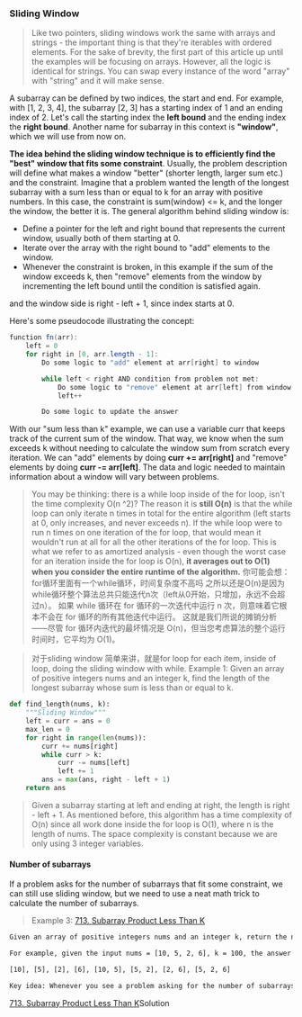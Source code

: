 ### Sliding Window

> Like two pointers, sliding windows work the same with arrays and strings - the important thing is that they're iterables with ordered elements. For the sake of brevity, the first part of this article up until the examples will be focusing on arrays. However, all the logic is identical for strings. You can swap every instance of the word "array" with "string" and it will make sense.

A subarray can be defined by two indices, the start and end. For example, with [1, 2, 3, 4], the subarray [2, 3] has a starting index of 1 and an ending index of 2. Let's call the starting index the **left bound** and the ending index the **right bound**. Another name for subarray in this context is **"window"**, which we will use from now on.

**The idea behind the sliding window technique is to efficiently find the "best" window that fits some constraint**. Usually, the problem description will define what makes a window "better" (shorter length, larger sum etc.) and the constraint. Imagine that a problem wanted the length of the longest subarray with a sum less than or equal to k for an array with positive numbers. In this case, the constraint is sum(window) <= k, and the longer the window, the better it is. The general algorithm behind sliding window is:

- Define a pointer for the left and right bound that represents the current window, usually both of them starting at 0.
- Iterate over the array with the right bound to "add" elements to the window.
- Whenever the constraint is broken, in this example if the sum of the window exceeds k, then "remove" elements from the window by incrementing the left bound until the condition is satisfied again.

and the window side is right - left + 1, since index starts at 0.

Here's some pseudocode illustrating the concept:
```java
function fn(arr):
    left = 0
    for right in [0, arr.length - 1]:
        Do some logic to "add" element at arr[right] to window

        while left < right AND condition from problem not met:
            Do some logic to "remove" element at arr[left] from window
            left++

        Do some logic to update the answer
```

With our "sum less than k" example, we can use a variable curr that keeps track of the current sum of the window. That way, we know when the sum exceeds k without needing to calculate the window sum from scratch every iteration. We can "add" elements by doing **curr += arr[right]** and "remove" elements by doing **curr -= arr[left]**. The data and logic needed to maintain information about a window will vary between problems.

>You may be thinking: there is a while loop inside of the for loop, isn't the time complexity O(n ^2)? The reason it is **still O(n)** is that the while loop can only iterate n times in total for the entire algorithm (left starts at 0, only increases, and never exceeds n). If the while loop were to run n times on one iteration of the for loop, that would mean it wouldn't run at all for all the other iterations of the for loop. This is what we refer to as amortized analysis - even though the worst case for an iteration inside the for loop is O(n), **it averages out to O(1) when you consider the entire runtime of the algorithm.**
>你可能会想：for循环里面有一个while循环，时间复杂度不高吗
之所以还是O(n)是因为while循环整个算法总共只能迭代n次（left从0开始，只增加，永远不会超过n）。 如果 while 循环在 for 循环的一次迭代中运行 n 次，则意味着它根本不会在 for 循环的所有其他迭代中运行。 这就是我们所说的摊销分析——尽管 for 循环内迭代的最坏情况是 O(n)，但当您考虑算法的整个运行时间时，它平均为 O(1)。

>对于sliding window 简单来讲，就是for loop for each item, inside of loop, doing the sliding window with while.
>Example 1: Given an array of positive integers nums and an integer k, find the length of the longest subarray whose sum is less than or equal to k.

```python
def find_length(nums, k):
    """Sliding Window"""
    left = curr = ans = 0
    max_len = 0
    for right in range(len(nums)):
        curr += nums[right]
        while curr > k:
            curr -= nums[left]
            left += 1
        ans = max(ans, right - left + 1)
    return ans
```
>Given a subarray starting at left and ending at right, the length is right - left + 1. As mentioned before, this algorithm has a time complexity of O(n) since all work done inside the for loop is O(1), where n is the length of nums. The space complexity is constant because we are only using 3 integer variables.



#### Number of subarrays
If a problem asks for the number of subarrays that fit some constraint, we can still use sliding window, but we need to use a neat math trick to calculate the number of subarrays.

> Example 3: [713. Subarray Product Less Than K](https://leetcode.com/problems/subarray-product-less-than-k/)

```html
Given an array of positive integers nums and an integer k, return the number of contiguous subarrays where the product of all the elements in the subarray is strictly less than k.

For example, given the input nums = [10, 5, 2, 6], k = 100, the answer is 8. The subarrays with products less than k are:

[10], [5], [2], [6], [10, 5], [5, 2], [2, 6], [5, 2, 6]

Key idea: Whenever you see a problem asking for the number of subarrays, think of this: at each index, how many valid subarrays end at this index? Let's split the 8 subarrays by their ending indices:
```
[713. Subarray Product Less Than K](../../LC_2023/m0713_SubarrayProductLessThanK.py)Solution